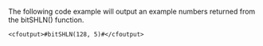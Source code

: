 The following code example will output an example numbers returned from the bitSHLN() function.

```lucee
<cfoutput>#bitSHLN(128, 5)#</cfoutput>
```